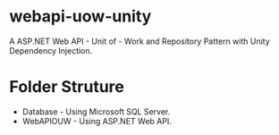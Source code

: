 # webapi-uow-unity
A ASP.NET Web API - Unit of - Work and Repository Pattern with Unity Dependency Injection.

# Folder Struture
- Database - Using Microsoft SQL Server.
- WebAPIOUW - Using ASP.NET Web API.